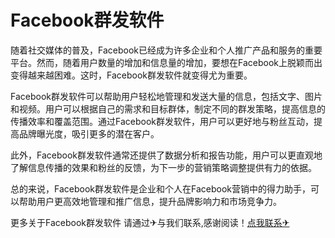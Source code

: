 # Facebook群发软件

随着社交媒体的普及，Facebook已经成为许多企业和个人推广产品和服务的重要平台。然而，随着用户数量的增加和信息量的增加，要想在Facebook上脱颖而出变得越来越困难。这时，Facebook群发软件就变得尤为重要。

Facebook群发软件可以帮助用户轻松地管理和发送大量的信息，包括文字、图片和视频。用户可以根据自己的需求和目标群体，制定不同的群发策略，提高信息的传播效率和覆盖范围。通过Facebook群发软件，用户可以更好地与粉丝互动，提高品牌曝光度，吸引更多的潜在客户。

此外，Facebook群发软件通常还提供了数据分析和报告功能，用户可以更直观地了解信息传播的效果和粉丝的反馈，为下一步的营销策略调整提供有力的依据。

总的来说，Facebook群发软件是企业和个人在Facebook营销中的得力助手，可以帮助用户更高效地管理和推广信息，提升品牌影响力和市场竞争力。

更多关于Facebook群发软件 请通过✈与我们联系,感谢阅读！[点我联系✈](https://edge.G208.com)